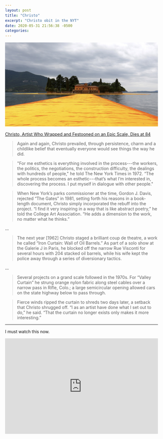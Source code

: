 ```yaml
---
layout: post
title: "Christo"
excerpt: "Christo obit in the NYT"
date: 2020-05-31 21:56:38 -0500
categories: 
---
```


![](/assets/2020/05/christo.jpg)

[Christo, Artist Who Wrapped and Festooned on an Epic Scale, Dies at 84](https://www.nytimes.com/2020/05/31/arts/christo-dead.html)

> Again and again, Christo prevailed, through persistence, charm and a childlike belief that eventually everyone would see things the way he did.

> "For me esthetics is everything involved in the process---the workers, the politics, the negotiations, the construction difficulty, the dealings with hundreds of people," he told The New York Times in 1972. “The whole process becomes an esthetic---that’s what I’m interested in, discovering the process. I put myself in dialogue with other people."

> When New York’s parks commissioner at the time, Gordon J. Davis, rejected “The Gates” in 1981, setting forth his reasons in a book-length document, Christo simply incorporated the rebuff into the project. “I find it very inspiring in a way that is like abstract poetry,” he told the College Art Association. “He adds a dimension to the work, no matter what he thinks.”

...

> The next year [1962] Christo staged a brilliant coup de theatre, a work he called “Iron Curtain: Wall of Oil Barrels.” As part of a solo show at the Galerie J in Paris, he blocked off the narrow Rue Visconti for several hours with 204 stacked oil barrels, while his wife kept the police away through a series of diversionary tactics.

...

> Several projects on a grand scale followed in the 1970s. For “Valley Curtain” he strung orange nylon fabric along steel cables over a narrow pass in Rifle, Colo.; a large semicircular opening allowed cars on the state highway below to pass through.

> Fierce winds ripped the curtain to shreds two days later, a setback that Christo shrugged off. “I as an artist have done what I set out to do,” he said. “That the curtain no longer exists only makes it more interesting.”

---

I must watch this now.

<iframe width="100%" height="315" src="https://www.youtube.com/embed/B2oTsdazcrU" frameborder="0" allow="accelerometer; autoplay; encrypted-media; gyroscope; picture-in-picture" allowfullscreen></iframe>
